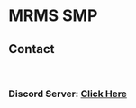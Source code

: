 # MRMS SMP
<h2> Contact </h2>
<br>
<h3>Discord Server: <a href="https://discord.gg/amc692KPqJ">Click Here</a></h3>
